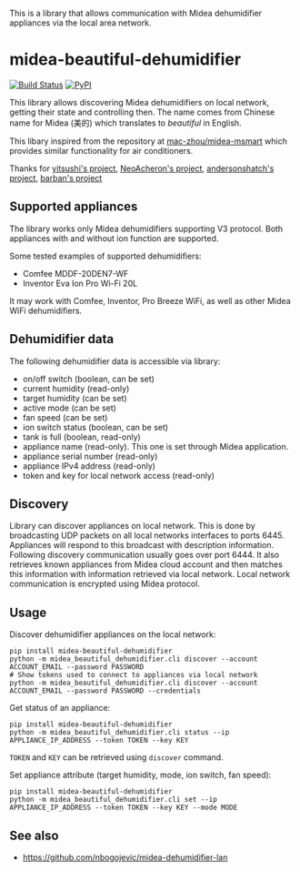 This is a library that allows communication with Midea dehumidifier appliances via the local area network.

# midea-beautiful-dehumidifier
[![Build Status](https://github.com/nbogojevic/midea-beautiful-dehumidifier/actions/workflows/python-publish.yml/badge.svg)](https://github.com/nbogojevic/midea-beautiful-dehumidifier/actions/workflows/python-publish.yml)
[![PyPI](https://img.shields.io/pypi/v/midea_beautiful_dehumidifier.svg?maxAge=3600)](https://pypi.org/project/midea_beautiful_dehumidifier/)

This library allows discovering Midea dehumidifiers on local network, getting their state and controlling then. The name comes from Chinese name for Midea (美的) which translates to _beautiful_ in English. 

This libary inspired from the repository at [mac-zhou/midea-msmart](https://github.com/mac-zhou/midea-msmart) which provides similar functionality for air conditioners.


Thanks for [yitsushi's project](https://github.com/yitsushi/midea-air-condition), [NeoAcheron's project](https://github.com/NeoAcheron/midea-ac-py), [andersonshatch's project](https://github.com/andersonshatch/midea-ac-py), [barban's project](https://github.com/barban-dev/midea_inventor_dehumidifier)


## Supported appliances

The library works only Midea dehumidifiers supporting V3 protocol. Both appliances with and without ion function are supported.

Some tested examples of supported dehumidifiers:

* Comfee MDDF-20DEN7-WF
* Inventor Eva Ion Pro Wi-Fi 20L

It may work with Comfee, Inventor, Pro Breeze WiFi, as well as other Midea WiFi dehumidifiers.

## Dehumidifier data

The following dehumidifier data is accessible via library: 

* on/off switch (boolean, can be set)
* current humidity (read-only)
* target humidity (can be set)
* active mode (can be set)
* fan speed (can be set)
* ion switch status (boolean, can be set)
* tank is full (boolean, read-only)
* appliance name (read-only). This one is set through Midea application.
* appliance serial number (read-only) 
* appliance IPv4 address (read-only)
* token and key for local network access (read-only)


## Discovery

Library can discover appliances on local network. This is done by broadcasting UDP packets on all local networks interfaces to ports 6445. Appliances will respond to this broadcast with description information. Following discovery communication usually goes over port 6444. It also retrieves known appliances from Midea cloud account and then matches this information with information retrieved via local network. Local network communication is encrypted using Midea protocol.

## Usage

Discover dehumidifier appliances on the local network:

```shell
pip install midea-beautiful-dehumidifier
python -m midea_beautiful_dehumidifier.cli discover --account ACCOUNT_EMAIL --password PASSWORD
# Show tokens used to connect to appliances via local network
python -m midea_beautiful_dehumidifier.cli discover --account ACCOUNT_EMAIL --password PASSWORD --credentials
```

Get status of an appliance:

```shell
pip install midea-beautiful-dehumidifier
python -m midea_beautiful_dehumidifier.cli status --ip APPLIANCE_IP_ADDRESS --token TOKEN --key KEY
```

`TOKEN` and `KEY` can be retrieved using `discover` command.

Set appliance attribute (target humidity, mode, ion switch, fan speed):

```shell
pip install midea-beautiful-dehumidifier
python -m midea_beautiful_dehumidifier.cli set --ip APPLIANCE_IP_ADDRESS --token TOKEN --key KEY --mode MODE
```

## See also

* https://github.com/nbogojevic/midea-dehumidifier-lan